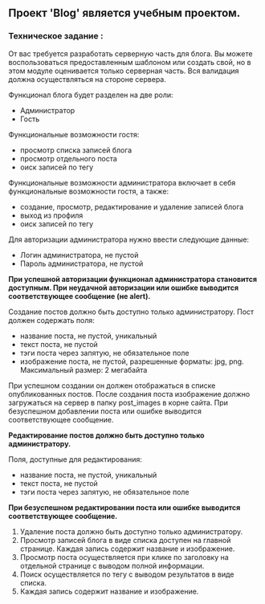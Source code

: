 <h2>Проект 'Blog' является учебным проектом.</h2>

<h3>Техническое задание :</h3>
<p>
	 От вас требуется разработать серверную часть для блога. 
	Вы можете воспользоваться предоставленным шаблоном или создать свой, но в этом модуле оценивается только серверная часть. Вся валидация 			должна осуществляться на стороне сервера. 
</p>

<p>Функционал блога будет разделен на две роли: </p>
<ul>
	<li>Администратор </li>
	<li>Гость  </li>
</ul>

<p>Функциональные возможности гостя:  </p>
<ul>
	<li>просмотр списка записей блога </li>
	<li>просмотр отдельного поста </li>
	<li>оиск записей по тегу  </li>
</ul>

<p>Функциональные возможности администратора включает в себя функциональные возможности гостя, а также:   </p>
<ul>
	<li>создание, просмотр, редактирование и удаление записей блога  </li>
	<li>выход из профиля  </li>
	<li>оиск записей по тегу  </li>
</ul>

<p>Для авторизации администратора нужно ввести следующие данные: </p>
<ul>
	<li>Логин администратора, не пустой </li>
	<li>Пароль администратора, не пустой </li>
</ul>

<b>При успешной авторизации функционал администратора становится доступным. При неудачной авторизации или ошибке выводится соответствующее сообщение (не alert).  </b>

<p>Создание постов должно быть доступно только администратору. 
Пост должен содержать поля:</p>
<ul>
	<li>название поста, не пустой, уникальный  </li>
	<li>текст поста, не пустой  </li>
	<li>тэги поста через запятую, не обязательное поле </li>
	<li> изображение поста, не пустой, разрешенные форматы: jpg, png. Максимальный размер: 2 мегабайта  </li>
</ul>

<p>
При успешном создании он должен отображаться в списке опубликованных постов. После создания поста изображение должно загружаться на сервер в папку post_images в корне сайта. При безуспешном добавлении поста или ошибке выводится соответствующее сообщение. </p>

<b>Редактирование постов должно быть доступно только администратору. </b>

<p>Поля, доступные для редактирования: </p>
<ul>
	<li>название поста, не пустой, уникальный   </li>
	<li>текст поста, не пустой   </li>
	<li>тэги поста через запятую, не обязательное поле  </li>
</ul>

<b>При безуспешном редактировании поста или ошибке выводится соответствующее сообщение. </b>

<ol>
	<li>Удаление поста должно быть доступно только администратору.  </li>
	<li>Просмотр записей блога в виде списка доступен на главной странице. Каждая запись содержит название и изображение.  </li>
	<li>Просмотр поста осуществляется при клике по заголовку на отдельной странице с выводом полной информации.  </li>
	<li>Поиск осуществляется по тегу с выводом результатов в виде списка. </li>
	<li>Каждая запись содержит название и изображение.</li>
</ol>





